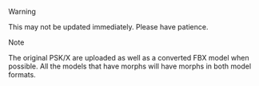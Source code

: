 > [!WARNING]
> This may not be updated immediately. Please have patience. 

> [!NOTE]
> The original PSK/X are uploaded as well as a converted FBX model when possible. 
> All the models that have morphs will have morphs in both model formats. 

